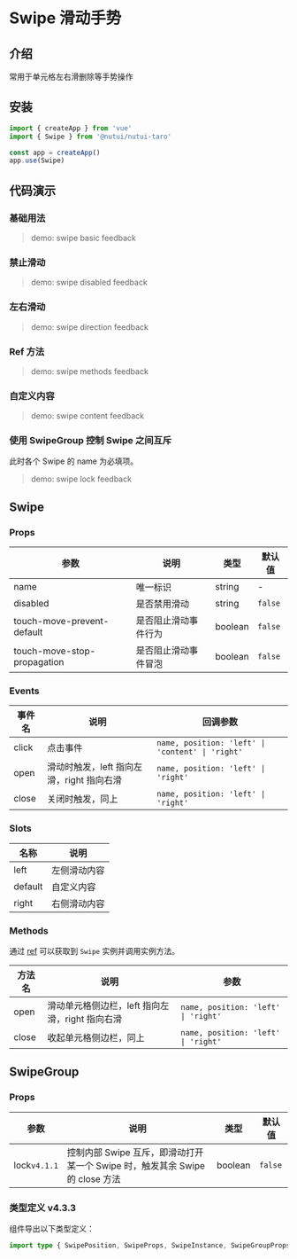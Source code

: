 # Swipe 滑动手势

## 介绍

常用于单元格左右滑删除等手势操作

## 安装

```js
import { createApp } from 'vue'
import { Swipe } from '@nutui/nutui-taro'

const app = createApp()
app.use(Swipe)
```

## 代码演示

### 基础用法

> demo: swipe basic feedback

### 禁止滑动

> demo: swipe disabled feedback

### 左右滑动

> demo: swipe direction feedback

### Ref 方法

> demo: swipe methods feedback

### 自定义内容

> demo: swipe content feedback

### 使用 SwipeGroup 控制 Swipe 之间互斥

此时各个 Swipe 的 name 为必填项。

> demo: swipe lock feedback

## Swipe

### Props

| 参数 | 说明 | 类型 | 默认值 |
| --- | --- | --- | --- |
| name | 唯一标识 | string | - |
| disabled | 是否禁用滑动 | string | `false` |
| touch-move-prevent-default | 是否阻止滑动事件行为 | boolean | `false` |
| touch-move-stop-propagation | 是否阻止滑动事件冒泡 | boolean | `false` |

### Events

| 事件名 | 说明 | 回调参数 |
| --- | --- | --- |
| click | 点击事件 | `name, position: 'left' \| 'content' \| 'right'` |
| open | 滑动时触发，left 指向左滑，right 指向右滑 | `name, position: 'left' \| 'right'` |
| close | 关闭时触发，同上 | `name, position: 'left' \| 'right'` |

### Slots

| 名称 | 说明 |
| --- | --- |
| left | 左侧滑动内容 |
| default | 自定义内容 |
| right | 右侧滑动内容 |

### Methods

通过 [ref](https://vuejs.org/guide/essentials/template-refs.html) 可以获取到 `Swipe` 实例并调用实例方法。

| 方法名 | 说明 | 参数 |
| --- | --- | --- |
| open | 滑动单元格侧边栏，left 指向左滑，right 指向右滑 | `name, position: 'left' \| 'right'` |
| close | 收起单元格侧边栏，同上 | `name, position: 'left' \| 'right'` |

## SwipeGroup

### Props

| 参数 | 说明 | 类型 | 默认值 |
| --- | --- | --- | --- |
| lock`v4.1.1` | 控制内部 Swipe 互斥，即滑动打开某一个 Swipe 时，触发其余 Swipe 的 close 方法 | boolean | `false` |

### 类型定义 v4.3.3

组件导出以下类型定义：

```ts
import type { SwipePosition, SwipeProps, SwipeInstance, SwipeGroupProps, SwipeGroupInstance } from '@nutui/nutui-taro'
```
